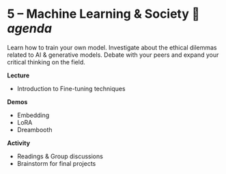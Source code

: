 # 5 – Machine Learning & Society  💾 _agenda_
Learn how to train your own model. Investigate about the ethical dilemmas related to AI & generative models. Debate with your peers and expand your critical thinking on the field.

**Lecture**

- Introduction to Fine-tuning techniques

**Demos**

- Embedding
- LoRA
- Dreambooth


**Activity**

- Readings & Group discussions
- Brainstorm for final projects

